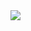 <img src="https://capsule-render.vercel.app/api?type=Transparent&color=auto&height=300&section=header&text=Hello!&fontSize=90" />

<!-- <!DOCTYPE html>
<html lang="en">
<head>
    <meta charset="UTF-8">
    <meta http-equiv="X-UA-Compatible" content="IE=edge">
    <meta name="viewport" content="width=device-width, initial-scale=1.0">
</head>
<body>
    <table class="type03">
      <tr>
        <th scope="row">항목명</th>
        <td>내용이 들어갑니다.</td>
      </tr>
      <tr>
        <th scope="row">항목명</th>
        <td>내용이 들어갑니다.</td>
      </tr>
      <tr>
        <th scope="row">항목명</th>
        <td>내용이 들어갑니다.</td>
      </tr>
    </table>
</body>
</html> -->
